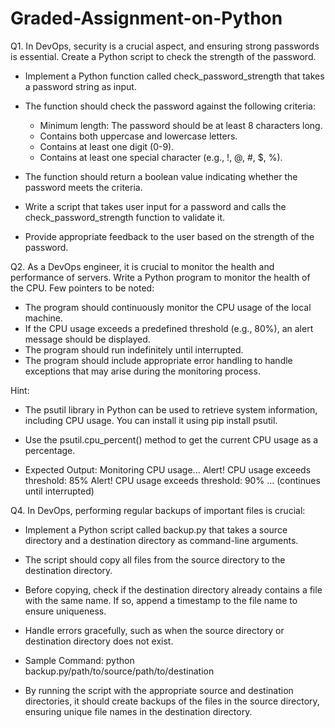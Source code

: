 # Graded-Assignment-on-Python

Q1. In DevOps, security is a crucial aspect, and ensuring strong passwords is essential. Create a Python script to check the strength of the password.
* Implement a Python function called check_password_strength that takes a password string as input.
* The function should check the password against the following criteria:
  -  Minimum length: The password should be at least 8 characters long.
  -  Contains both uppercase and lowercase letters.
  -  Contains at least one digit (0-9).
  -  Contains at least one special character (e.g., !, @, #, $, %).

* The function should return a boolean value indicating whether the password meets the criteria.
* Write a script that takes user input for a password and calls the check_password_strength function to validate it.
* Provide appropriate feedback to the user based on the strength of the password.

Q2. As a DevOps engineer, it is crucial to monitor the health and performance of servers. Write a Python program to monitor the health of the CPU. Few pointers to be noted:
* The program should continuously monitor the CPU usage of the local machine.
* If the CPU usage exceeds a predefined threshold (e.g., 80%), an alert message should be displayed.
* The program should run indefinitely until interrupted.
* The program should include appropriate error handling to handle exceptions that may arise during the monitoring process.

Hint:
* The psutil library in Python can be used to retrieve system information, including CPU usage. You can install it using pip install psutil.
* Use the psutil.cpu_percent() method to get the current CPU usage as a percentage.

* Expected Output:
Monitoring CPU usage...
Alert! CPU usage exceeds threshold: 85%
Alert! CPU usage exceeds threshold: 90%
... (continues until interrupted)

Q4. In DevOps, performing regular backups of important files is crucial:
* Implement a Python script called backup.py that takes a source directory and a destination directory as command-line arguments.
* The script should copy all files from the source directory to the destination directory.
* Before copying, check if the destination directory already contains a file with the same name. If so, append a timestamp to the file name to ensure uniqueness.
* Handle errors gracefully, such as when the source directory or destination directory does not exist.

* Sample Command:
python backup.py/path/to/source/path/to/destination

* By running the script with the appropriate source and destination directories, it should create backups of the files in the source directory, ensuring unique file names in the destination directory.
